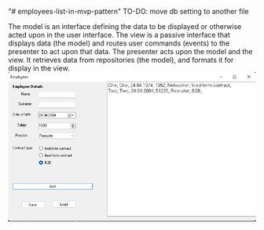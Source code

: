 "# employees-list-in-mvp-pattern" 
TO-DO: move db setting to another file

The model is an interface defining the data to be displayed or otherwise acted upon in the user interface.
The view is a passive interface that displays data (the model) and routes user commands (events) to the presenter to act upon that data.
The presenter acts upon the model and the view. It retrieves data from repositories (the model), and formats it for display in the view.
![](img.png?raw=true)
